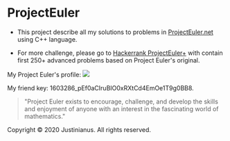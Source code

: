 # ProjectEuler

- This project describe all my solutions to problems in [ProjectEuler.net](https://projecteuler.net) using C++ language.

- For more challenge, please go to [Hackerrank ProjectEuler+](https://www.hackerrank.com/contests/projecteuler) with contain first 250+ advanced problems based on Project Euler's original.

My Project Euler's profile: [![](https://projecteuler.net/profile/hoangle134134.png)](http://projecteuler.net/progress=hoangle134134)

My friend key: 1603286_pEf0aCIruBIO0xRXtCd4EmOe1T9g0BB8.

> "Project Euler exists to encourage, challenge, and develop the skills and enjoyment of anyone with an interest in the fascinating world of mathematics."

Copyright © 2020 Justinianus. All rights reserved.
